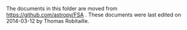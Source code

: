 The documents in this folder are moved from https://github.com/astropy/FSA . These documents were last edited on 2014-03-12 by Thomas Robitaille.
